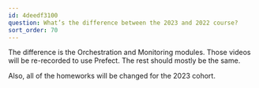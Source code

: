 ```yaml
---
id: 4deedf3100
question: What’s the difference between the 2023 and 2022 course?
sort_order: 70
---
```


The difference is the Orchestration and Monitoring modules. Those videos will be re-recorded to use Prefect. The rest should mostly be the same.

Also, all of the homeworks will be changed for the 2023 cohort.